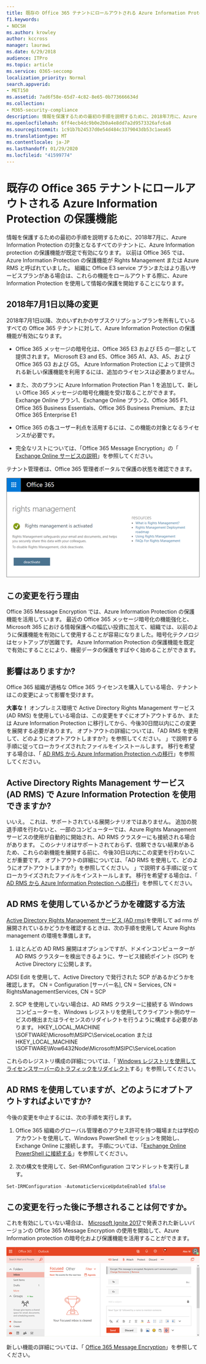 ```yaml
---
title: 既存の Office 365 テナントにロールアウトされる Azure Information Protection の保護機能
f1.keywords:
- NOCSH
ms.author: krowley
author: kccross
manager: laurawi
ms.date: 6/29/2018
audience: ITPro
ms.topic: article
ms.service: O365-seccomp
localization_priority: Normal
search.appverid:
- MET150
ms.assetid: 7ad6f58e-65d7-4c82-8e65-0b773666634d
ms.collection:
- M365-security-compliance
description: 情報を保護するための最初の手順を説明するために、2018年7月に、Azure Information Protection の対象となるすべてのテナントに、Azure Information protection の保護機能が既定で有効になります。 以前は Office 365 では、Azure Information Protection の保護機能が Rights Management または Azure RMS と呼ばれていました。 組織に Office E3 service プランまたはより高いサービスプランがある場合は、これらの機能をロールアウトする際に、Azure Information Protection を使用して情報の保護を開始することになります。
ms.openlocfilehash: 6ff4ecb4dc9b0e2b0a4e8dd7a2d9573326afc6a8
ms.sourcegitcommit: 1c91b7b24537d0e54d484c3379043db53c1aea65
ms.translationtype: MT
ms.contentlocale: ja-JP
ms.lasthandoff: 01/29/2020
ms.locfileid: "41599774"
---
```

# <a name="protection-features-in-azure-information-protection-rolling-out-to-existing-office-365-tenants"></a>既存の Office 365 テナントにロールアウトされる Azure Information Protection の保護機能

情報を保護するための最初の手順を説明するために、2018年7月に、Azure Information Protection の対象となるすべてのテナントに、Azure Information protection の保護機能が既定で有効になります。 以前は Office 365 では、Azure Information Protection の保護機能が Rights Management または Azure RMS と呼ばれていました。 組織に Office E3 service プランまたはより高いサービスプランがある場合は、これらの機能をロールアウトする際に、Azure Information Protection を使用して情報の保護を開始することになります。

## <a name="changes-beginning-july-1-2018"></a>2018年7月1日以降の変更

2018年7月1日以降、次のいずれかのサブスクリプションプランを所有しているすべての Office 365 テナントに対して、Azure Information Protection の保護機能が有効になります。

- Office 365 メッセージの暗号化は、Office 365 E3 および E5 の一部として提供されます。 Microsoft E3 and E5、Office 365 A1、A3、A5、および Office 365 G3 および G5。 Azure Information Protection によって提供される新しい保護機能を利用するには、追加のライセンスは必要ありません。

- また、次のプランに Azure Information Protection Plan 1 を追加して、新しい Office 365 メッセージの暗号化機能を受け取ることができます。 Exchange Online プラン1、Exchange Online プラン2、Office 365 F1、Office 365 Business Essentials、Office 365 Business Premium、またはOffice 365 Enterprise E1

- Office 365 の各ユーザー利点を活用するには、この機能の対象となるライセンスが必要です。

- 完全なリストについては、「Office 365 Message Encryption」の「 [Exchange Online サービスの説明](https://docs.microsoft.com/office365/servicedescriptions/exchange-online-service-description/exchange-online-service-description)」を参照してください。

テナント管理者は、Office 365 管理者ポータルで保護の状態を確認できます。

![Office 365 の権限管理がアクティブ化されたことを示すスクリーンショット。](../media/303453c8-e4a5-4875-b49f-e80c3eb7b91e.png)

## <a name="why-are-we-making-this-change"></a>この変更を行う理由

Office 365 Message Encryption では、Azure Information Protection の保護機能を活用しています。 最近の Office 365 メッセージ暗号化の機能強化と、Microsoft 365 における情報保護への幅広い投資に加えて、組織では、以前のように保護機能を有効にして使用することが容易になりました。暗号化テクノロジはセットアップが困難です。 Azure Information Protection の保護機能を既定で有効にすることにより、機密データの保護をすばやく始めることができます。

## <a name="does-this-impact-me"></a>影響はありますか?

Office 365 組織が適格な Office 365 ライセンスを購入している場合、テナントはこの変更によって影響を受けます。

 **大事な！** オンプレミス環境で Active Directory Rights Management サービス (AD RMS) を使用している場合は、この変更をすぐにオプトアウトするか、または Azure Information Protection に移行してから、今後30日間以内にこの変更を展開する必要があります。 オプトアウトの詳細については、「AD RMS を使用して、どのようにオプトアウトしますか?」を参照してください。 」で説明する手順に従ってローカライズされたファイルをインストールします。 移行を希望する場合は、「 [AD RMS から Azure Information Protection への移行](https://docs.microsoft.com/azure/information-protection/plan-design/migrate-from-ad-rms-to-azure-rms)」を参照してください。

## <a name="can-i-use-azure-information-protection-with-active-directory-rights-management-services-ad-rms"></a>Active Directory Rights Management サービス (AD RMS) で Azure Information Protection を使用できますか?

いいえ。 これは、サポートされている展開シナリオではありません。 追加の脱退手順を行わないと、一部のコンピューターでは、Azure Rights Management サービスの使用が自動的に開始され、AD RMS クラスターにも接続される場合があります。 このシナリオはサポートされておらず、信頼できない結果があるため、これらの新機能を展開する前に、今後30日以内にこの変更を行わないことが重要です。 オプトアウトの詳細については、「AD RMS を使用して、どのようにオプトアウトしますか?」を参照してください。 」で説明する手順に従ってローカライズされたファイルをインストールします。 移行を希望する場合は、「 [AD RMS から Azure Information Protection への移行](https://docs.microsoft.com/azure/information-protection/plan-design/migrate-from-ad-rms-to-azure-rms)」を参照してください。

## <a name="how-do-i-know-if-im-using-ad-rms"></a>AD RMS を使用しているかどうかを確認する方法

[Active Directory Rights Management サービス (AD rms)](https://docs.microsoft.com/azure/information-protection/deploy-use/prepare-environment-adrms)を使用して ad rms が展開されているかどうかを確認するときは、次の手順を使用して Azure Rights management の環境を準備します。

1. ほとんどの AD RMS 展開はオプションですが、ドメインコンピューターが AD RMS クラスターを検出できるように、サービス接続ポイント (SCP) を Active Directory に公開します。

ADSI Edit を使用して、Active Directory で発行された SCP があるかどうかを確認します。 CN = Configuration [サーバー名], CN = Services, CN = RightsManagementServices, CN = SCP

2. SCP を使用していない場合は、AD RMS クラスターに接続する Windows コンピューターを、Windows レジストリを使用してクライアント側のサービスの検出またはライセンスのリダイレクトを行うように構成する必要があります。 HKEY_LOCAL_MACHINE \SOFTWARE\Microsoft\MSIPC\ServiceLocation または HKEY_LOCAL_MACHINE \SOFTWARE\Wow6432Node\Microsoft\MSIPC\ServiceLocation

これらのレジストリ構成の詳細については、「 [Windows レジストリを使用して](https://docs.microsoft.com/azure/information-protection/rms-client/client-deployment-notes#enabling-client-side-service-discovery-by-using-the-windows-registry)[ライセンスサーバーのトラフィックをリダイレクト](https://docs.microsoft.com/azure/information-protection/rms-client/client-deployment-notes#redirecting-licensing-server-traffic)する」を参照してください。

## <a name="i-use-ad-rms-how-do-i-opt-out"></a>AD RMS を使用していますが、どのようにオプトアウトすればよいですか?

今後の変更を中止するには、次の手順を実行します。

1. Office 365 組織のグローバル管理者のアクセス許可を持つ職場または学校のアカウントを使用して、Windows PowerShell セッションを開始し、Exchange Online に接続します。 手順については、「[Exchange Online PowerShell に接続する](https://docs.microsoft.com/powershell/exchange/exchange-online/connect-to-exchange-online-powershell/connect-to-exchange-online-powershell)」を参照してください。

2. 次の構文を使用して、Set-IRMConfiguration コマンドレットを実行します。

  ```powershell
  Set-IRMConfiguration -AutomaticServiceUpdateEnabled $false
  ```

## <a name="what-can-i-expect-after-this-change-has-been-made"></a>この変更を行った後に予想されることは何ですか。

これを有効にしていない場合は、 [Microsoft Ignite 2017](https://techcommunity.microsoft.com/t5/Security-Privacy-and-Compliance/Email-Encryption-and-Rights-Protection/ba-p/110801)で発表された新しいバージョンの Office 365 Message Encryption の使用を開始して、Azure Information protection の暗号化および保護機能を活用することができます。

![Web 上の Outlook で OME 保護されたメッセージを示すスクリーンショット。](../media/599ca9e7-c05a-429e-ae8d-359f1291a3d8.png)

新しい機能の詳細については、「 [Office 365 Message Encryption](../../compliance/ome.md)」を参照してください。
